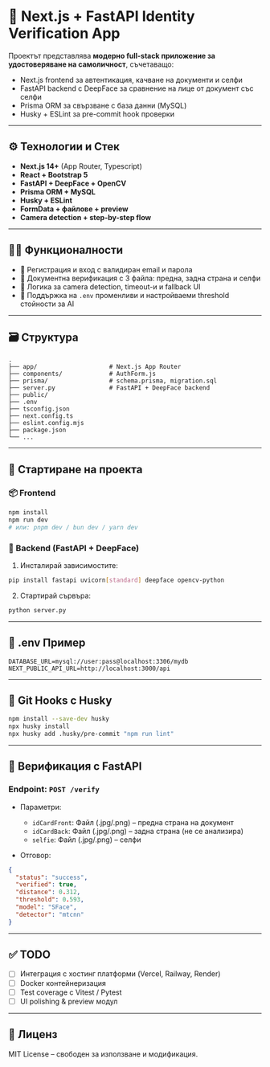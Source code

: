 # 🧱 Next.js + FastAPI Identity Verification App

Проектът представлява **модерно full-stack приложение за удостоверяване на самоличност**, съчетаващо:

- Next.js frontend за автентикация, качване на документи и селфи
- FastAPI backend с DeepFace за сравнение на лице от документ със селфи
- Prisma ORM за свързване с база данни (MySQL)
- Husky + ESLint за pre-commit hook проверки

---

## ⚙️ Технологии и Стек

- **Next.js 14+** (App Router, Typescript)
- **React + Bootstrap 5**
- **FastAPI + DeepFace + OpenCV**
- **Prisma ORM + MySQL**
- **Husky + ESLint**
- **FormData + файлове + preview**
- **Camera detection + step-by-step flow**

---

## 🧑‍💼 Функционалности

- 🔐 Регистрация и вход с валидиран email и парола
- 🧾 Документна верификация с 3 файла: предна, задна страна и селфи
- 🧠 Логика за camera detection, timeout-и и fallback UI
- 📄 Поддържка на `.env` променливи и настройваеми threshold стойности за AI

---

## 🗃️ Структура

```
.
├── app/                    # Next.js App Router
├── components/             # AuthForm.js
├── prisma/                 # schema.prisma, migration.sql
├── server.py               # FastAPI + DeepFace backend
├── public/
├── .env
├── tsconfig.json
├── next.config.ts
├── eslint.config.mjs
├── package.json
└── ...
```

---

## 🚀 Стартиране на проекта

### 📦 Frontend

```bash
npm install
npm run dev
# или: pnpm dev / bun dev / yarn dev
```

### 🧠 Backend (FastAPI + DeepFace)

1. Инсталирай зависимостите:
```bash
pip install fastapi uvicorn[standard] deepface opencv-python
```

2. Стартирай сървъра:
```bash
python server.py
```

---

## 🔐 .env Пример

```dotenv
DATABASE_URL=mysql://user:pass@localhost:3306/mydb
NEXT_PUBLIC_API_URL=http://localhost:3000/api
```

---

## 🧪 Git Hooks с Husky

```bash
npm install --save-dev husky
npx husky install
npx husky add .husky/pre-commit "npm run lint"
```

---

## 🔄 Верификация с FastAPI

### Endpoint: `POST /verify`

- Параметри:
  - `idCardFront`: Файл (.jpg/.png) – предна страна на документ
  - `idCardBack`: Файл (.jpg/.png) – задна страна (не се анализира)
  - `selfie`: Файл (.jpg/.png) – селфи

- Отговор:
```json
{
  "status": "success",
  "verified": true,
  "distance": 0.312,
  "threshold": 0.593,
  "model": "SFace",
  "detector": "mtcnn"
}
```

---

## ✅ TODO

- [ ] Интеграция с хостинг платформи (Vercel, Railway, Render)
- [ ] Docker контейнеризация
- [ ] Test coverage с Vitest / Pytest
- [ ] UI polishing & preview модул

---

## 📄 Лиценз

MIT License – свободен за използване и модификация.